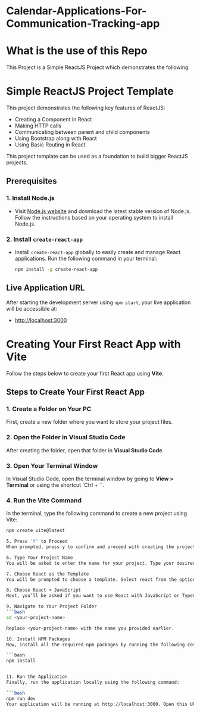 # Calendar-Applications-For-Communication-Tracking-app

# What is the use of this Repo
This Project is a Simple ReactJS Project which demonstrates the following

# Simple ReactJS Project Template

This project demonstrates the following key features of ReactJS:

- Creating a Component in React
- Making HTTP calls
- Communicating between parent and child components
- Using Bootstrap along with React
- Using Basic Routing in React

This project template can be used as a foundation to build bigger ReactJS projects.

## Prerequisites

### 1. Install Node.js
- Visit [Node.js website](https://nodejs.org/en/) and download the latest stable version of Node.js. Follow the instructions based on your operating system to install Node.js.

### 2. Install `create-react-app`
- Install `create-react-app` globally to easily create and manage React applications. Run the following command in your terminal:

  ```bash
  npm install -g create-react-app 
  
## Live Application URL

After starting the development server using `npm start`, your live application will be accessible at:

- [http://localhost:3000](http://localhost:3000)


# Creating Your First React App with Vite

Follow the steps below to create your first React app using **Vite**.

## Steps to Create Your First React App

### 1. Create a Folder on Your PC
First, create a new folder where you want to store your project files.

### 2. Open the Folder in Visual Studio Code
After creating the folder, open that folder in **Visual Studio Code**.

### 3. Open Your Terminal Window
In Visual Studio Code, open the terminal window by going to **View > Terminal** or using the shortcut `Ctrl + ``.

### 4. Run the Vite Command
In the terminal, type the following command to create a new project using Vite:

```bash
npm create vite@latest

5. Press 'Y' to Proceed
When prompted, press y to confirm and proceed with creating the project.

6. Type Your Project Name
You will be asked to enter the name for your project. Type your desired project name and press Enter.

7. Choose React as the Template
You will be prompted to choose a template. Select react from the options.

8. Choose React + JavaScript
Next, you’ll be asked if you want to use React with JavaScript or TypeScript. Choose React + JavaScript.

9. Navigate to Your Project Folder
```bash
cd <your-project-name>

Replace <your-project-name> with the name you provided earlier.

10. Install NPM Packages
Now, install all the required npm packages by running the following command:

```bash
npm install


11. Run the Application
Finally, run the application locally using the following command:

```bash
npm run dev
Your application will be running at http://localhost:3000. Open this URL in your browser to see your React app in action.





